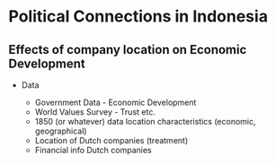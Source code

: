 # Political Connections in Indonesia

## Effects of company location on Economic Development

- Data

  - Government Data - Economic Development
  - World Values Survey - Trust etc. 
  - 1850 (or whatever) data location characteristics (economic, geographical)
  - Location of Dutch companies (treatment)
  - Financial info Dutch companies

  ​